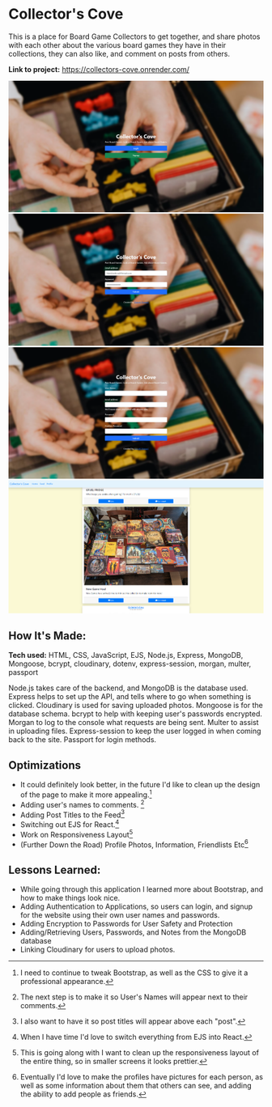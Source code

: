 # Collector's Cove

This is a place for Board Game Collectors to get together, and share photos with each other about the various board games they have in their collections, they can also like, and comment on posts from others.

**Link to project:** https://collectors-cove.onrender.com/

![Collector's Cove Main Image](/public/imgs/collectorscovemain.png)
![Collector's Cove Login Image](/public/imgs/cclogin.png)
![Collector's Cove Sign Up Image](/public/imgs/ccsignup.png)
![Collector's Cove Feed Image](/public/imgs/ccfeed.png)

## How It's Made:

**Tech used:** HTML, CSS, JavaScript, EJS, Node.js, Express, MongoDB, Mongoose, bcrypt, cloudinary, dotenv, express-session, morgan, multer, passport

Node.js takes care of the backend, and MongoDB is the database used. Express helps to set up the API, and tells where to go when something is clicked. Cloudinary is used for saving uploaded photos. Mongoose is for the database schema. bcrypt to help with keeping user's passwords encrypted. Morgan to log to the console what requests are being sent. Multer to assist in uploading files. Express-session to keep the user logged in when coming back to the site. Passport for login methods.

## Optimizations

- It could definitely look better, in the future I'd like to clean up the design of the page to make it more appealing.[^1]
- Adding user's names to comments. [^2]
- Adding Post Titles to the Feed[^3]
- Switching out EJS for React.[^4]
- Work on Responsiveness Layout[^5]
- (Further Down the Road) Profile Photos, Information, Friendlists Etc[^6]

## Lessons Learned:

- While going through this application I learned more about Bootstrap, and how to make things look nice.
- Adding Authentication to Applications, so users can login, and signup for the website using their own user names and passwords.
- Adding Encryption to Passwords for User Safety and Protection
- Adding/Retrieving Users, Passwords, and Notes from the MongoDB database
- Linking Cloudinary for users to upload photos.

[^1]: I need to continue to tweak Bootstrap, as well as the CSS to give it a professional appearance.
[^2]: The next step is to make it so User's Names will appear next to their comments.
[^3]: I also want to have it so post titles will appear above each "post".
[^4]: When I have time I'd love to switch everything from EJS into React.
[^5]: This is going along with [^1] I want to clean up the responsiveness layout of the entire thing, so in smaller screens it looks prettier.
[^6]: Eventually I'd love to make the profiles have pictures for each person, as well as some information about them that others can see, and adding the ability to add people as friends.
